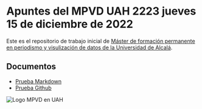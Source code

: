 # Apuntes del MPVD UAH 2223 jueves 15 de diciembre de 2022

Este es el repositorio de trabajo inicial de [Máster de formación permanente en periodismo y visulización de datos de la Universidad de Alcalá](https://mpvd.es).

## Documentos
 - [Prueba Markdown](pruebas-markdown.md)
 - [Prueba Github]()

![Logo MPVD en UAH](https://pbs.twimg.com/profile_images/1273030706629881856/EuOF5hHx_400x400.png "Logo prueba")
